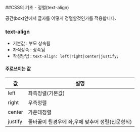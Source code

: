 ##CSS의 기초 - 정렬(text-align)

공간(box)안에서 글자를 어떻게 정렬할것인가를 적용합니다.

### text-align
- 기본값 : 부모 상속됨
- 자식상속 : 상속됨
- 작성방법 : `text-align: left|right|center|justify;`

#### 주로쓰이는 값 
값 | 설명
---| ----
left | 좌측정렬(기본값)
right  | 우측정렬
center | 가운데정렬
justify | 줄바꿈이 될경우에 좌,우에 맞추어 정렬(신문형식)